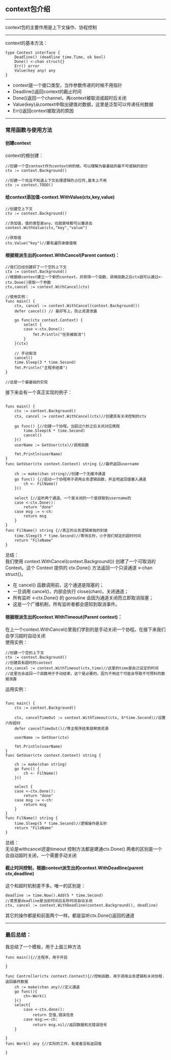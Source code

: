## context包介绍

---

context包的主要作用是上下文操作、协程控制

---

context的基本方法：
```
type Context interface {
    Deadline() (deadline time.Time, ok bool)
    Done() <-chan struct{}
    Err() error
    Value(key any) any
}
```
- context是一个接口类型，当作参数传递的时候不用指针
- Deadline()返回context的截止时间
- Done()返回一个channel，再context被取消或超时后关闭
- Value(key)从context中取出键值对数据，这里是泛型可以传递任何数据
- Err()返回context被取消的原因

---
### 常用函数与使用方法

#### 创建context
context的根创建：
```
//创建一个空context作为context树的根。可以理解为最基础的最不可或缺的部分
ctx := context.Background()

//创建一个尚且不知道上下文处理逻辑的占位符,基本上不用
ctx := context.TODO()
```
#### 给context添加值-context.WithValue(ctx,key,value)
```
//创建空上下文
ctx := context.Background()

//添加值，值的类型是any，也就是啥都可以塞进去
context.WithValue(ctx,"key","value")

//获取值
ctx.Value("key")//要有遍历承接值哦
```

#### 根据根派生出的context.WithCancel(Parent context)：
```
//我们已经创建好了一个空的上下文
ctx := context.Background()
//根据根context建立一个新的context，并获得一个函数，调用函数之后ctx就可以通过<-ctx.Done()获取一个参数
ctx,cancel := context.WithCancel(ctx)

//使用实例：
func main() {
	ctx, cancel := context.WithCancel(context.Background())
	defer cancel() // 最好写上，防止资源泄露

	go func(ctx context.Context) {
		select {
		case <-ctx.Done():
			fmt.Println("任务被取消")
		}
	}(ctx)

	// 手动取消
	cancel()
	time.Sleep(3 * time.Second)
	fmt.Println("主程序结束")
}

//这是一个最基础的实现
```
接下来会有一个真正实现的例子：
```

func main() {
	ctx := context.Background()
	ctx, cancel := context.WithCancel(ctx)//创建具有关闭控制的ctx

	go func() {//创建一个协程，当超过六秒之后关闭对应携程
		time.Sleep(6 * time.Second)
		cancel()
	}()
	userName := GetUser(ctx)//调用函数

	fmt.Println(userName)
}
func GetUser(ctx context.Context) string {//最终返回username

	ch := make(chan string)//创建一个无缓冲通道
	go func() {//启动一个协程用于调用业务逻辑函数，并且吧返回值塞入通道
		ch <- FilName()
	}()

	select {//监听两个通道。一个是关闭的一个是获取到username的
	case <-ctx.Done():
		return "done"
	case msg := <-ch:
		return msg
	}
}
func FilName() string {//真正的业务逻辑单独的封装
	time.Sleep(5 * time.Second)//等待五秒，小于我们规定的超时时间
	return "FileName"
}

```

总结：  
我们使用 context.WithCancel(context.Background()) 创建了一个可取消的 Context。这个 Context 提供的 ctx.Done() 方法返回一个只读通道 <-chan struct{}。

- 在 cancel() 函数调用前，这个通道是阻塞的；
- 一旦调用 cancel()，内部会执行 close(chan)，关闭通道；
- 所有监听 <-ctx.Done() 的 goroutine 会因为通道关闭而立即取消阻塞；
- 这是一个广播机制，所有监听者都会感知到取消事件。

#### 根据根派生出的context.WithTimeout(Parent context)：

在上一个context.WithCancel()里我们学到的是手动关闭一个协程。在接下来我们会学习超时自动关闭  
使用实例：
```
//创建一个空的上下文
ctx := context.Background()
//创建具有超时的context
ctx,cancel := context.WithTimeout(ctx,time)//这里的time是自己设定的时间
//这里也会返回一个函数用于手动结束，这个是必要的。因为不用这个可能会导致不可预料的数据泄露  

```
运用实例：
```

func main() {
	ctx := context.Background()

	ctx, cancelTimeOut := context.WithTimeout(ctx, 6*time.Second)//设置六秒超时
	defer cancelTimeOut()//等主程序结束就释放资源

	userName := GetUser(ctx)

	fmt.Println(userName)
}
func GetUser(ctx context.Context) string {

	ch := make(chan string)
	go func() {
		ch <- FilName()
	}()

	select {
	case <-ctx.Done():
		return "done"
	case msg := <-ch:
		return msg
	}
}
func FilName() string {
	time.Sleep(5 * time.Second)//逻辑操作是五秒
	return "FileName"
}

```
总结：  
无论是withcancel还是timeout 控制方法都是建通ctx.Done() 两者的区别是一个会自动超时关闭，一个需要手动关闭  


#### 截止时间控制，根据context派生出的context.WithDeadline(parent ctx,deadline)

这个和超时机制差不多。唯一的区别是：
```
deadline := time.Now().Add(5 * time.Second)
//意思是deadline是当前时间后五秒时间自动关闭
ctx, cancel := context.WithDeadline(context.Background(), deadline)
```
其它的操作都是和前面两个一样。都是监听ctx.Done()返回的通道

---

### 最后总结：
我总结了一个模板，用于上面三种方法
```
func main(){//主程序，用于开启

}

func Controller(ctx context.Context){//控制函数，用于调用业务逻辑和关闭协程.返回最终数据
    ch := make(chan any)//定义通道
    go func(){
        ch<-Work()
    }()
    select{
        case <-ctx.done():
            return 空值,错误信息
        case msg:=<-ch:
            return msg.nil//返回数据和无错误信号
    }

}
func Work() any {//实际的工作，有或者没有返回值

}
```